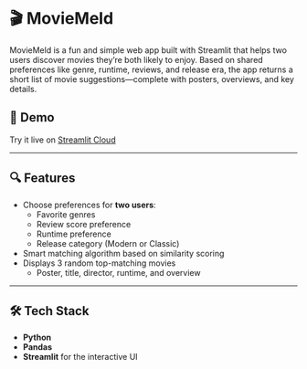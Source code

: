 # 🎬 MovieMeld

MovieMeld is a fun and simple web app built with Streamlit that helps two users discover movies they’re both likely to enjoy. Based on shared preferences like genre, runtime, reviews, and release era, the app returns a short list of movie suggestions—complete with posters, overviews, and key details.

## 🚀 Demo

Try it live on [Streamlit Cloud](https://your-streamlit-url-here)  

---

## 🔍 Features

- Choose preferences for **two users**:
  - Favorite genres
  - Review score preference
  - Runtime preference
  - Release category (Modern or Classic)
- Smart matching algorithm based on similarity scoring
- Displays 3 random top-matching movies
  - Poster, title, director, runtime, and overview

---

## 🛠️ Tech Stack

- **Python**
- **Pandas**
- **Streamlit** for the interactive UI
